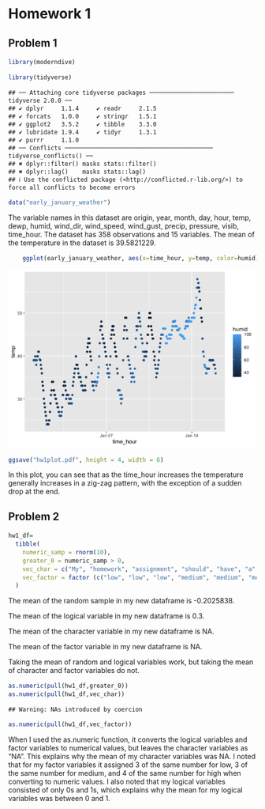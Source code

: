 Homework 1
================

## Problem 1

``` r
library(moderndive)
```

``` r
library(tidyverse) 
```

    ## ── Attaching core tidyverse packages ──────────────────────── tidyverse 2.0.0 ──
    ## ✔ dplyr     1.1.4     ✔ readr     2.1.5
    ## ✔ forcats   1.0.0     ✔ stringr   1.5.1
    ## ✔ ggplot2   3.5.2     ✔ tibble    3.3.0
    ## ✔ lubridate 1.9.4     ✔ tidyr     1.3.1
    ## ✔ purrr     1.1.0     
    ## ── Conflicts ────────────────────────────────────────── tidyverse_conflicts() ──
    ## ✖ dplyr::filter() masks stats::filter()
    ## ✖ dplyr::lag()    masks stats::lag()
    ## ℹ Use the conflicted package (<http://conflicted.r-lib.org/>) to force all conflicts to become errors

``` r
data("early_january_weather")
```

The variable names in this dataset are origin, year, month, day, hour,
temp, dewp, humid, wind_dir, wind_speed, wind_gust, precip, pressure,
visib, time_hour. The dataset has 358 observations and 15 variables. The
mean of the temperature in the dataset is 39.5821229.

``` r
    ggplot(early_january_weather, aes(x=time_hour, y=temp, color=humid)) + geom_point()
```

![](p8105_hw1_mt3866_files/figure-gfm/unnamed-chunk-4-1.png)<!-- -->

``` r
ggsave("hw1plot.pdf", height = 4, width = 6) 
```

In this plot, you can see that as the time_hour increases the
temperature generally increases in a zig-zag pattern, with the exception
of a sudden drop at the end.

## Problem 2

``` r
hw1_df=
  tibble(
    numeric_samp = rnorm(10),
    greater_0 = numeric_samp > 0,
    vec_char = c("My", "homework", "assignment", "should", "have", "a", "character", "length", "of", "ten"),
    vec_factor = factor (c("low", "low", "low", "medium", "medium", "medium", "high", "high", "high", "high"))
  )
```

The mean of the random sample in my new dataframe is -0.2025838.

The mean of the logical variable in my new dataframe is 0.3.

The mean of the character variable in my new dataframe is NA.

The mean of the factor variable in my new dataframe is NA.

Taking the mean of random and logical variables work, but taking the
mean of character and factor variables do not.

``` r
as.numeric(pull(hw1_df,greater_0))
as.numeric(pull(hw1_df,vec_char))
```

    ## Warning: NAs introduced by coercion

``` r
as.numeric(pull(hw1_df,vec_factor))
```

When I used the as.numeric function, it converts the logical variables
and factor variables to numerical values, but leaves the character
variables as “NA”. This explains why the mean of my character variables
was NA. I noted that for my factor variables it assigned 3 of the same
number for low, 3 of the same number for medium, and 4 of the same
number for high when converting to numeric values. I also noted that my
logical variables consisted of only 0s and 1s, which explains why the
mean for my logical variables was between 0 and 1.

